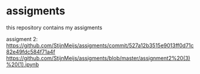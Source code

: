 # assigments
this repository contains my assigments

assigment 2: https://github.com/StijnMeijs/assigments/commit/527a12b3515e9013ff0d71c82e49fdc584f71a4f
https://github.com/StijnMeijs/assigments/blob/master/assignment2%20(3)%20(1).ipynb
